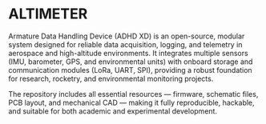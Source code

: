 # ALTIMETER

Armature Data Handling Device (ADHD XD) is an open-source, modular system designed for reliable data acquisition, logging, and telemetry in aerospace and high-altitude environments.
It integrates multiple sensors (IMU, barometer, GPS, and environmental units) with onboard storage and communication modules (LoRa, UART, SPI), providing a robust foundation for research, rocketry, and environmental monitoring projects.

The repository includes all essential resources — firmware, schematic files, PCB layout, and mechanical CAD — making it fully reproducible, hackable, and suitable for both academic and experimental development.
